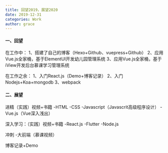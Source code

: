 ```yaml
---
title: 回望2019，展望2020
date: 2019-12-31
categories: Work
author: grace
---
```



#### 一、回望

在工作中：
1、搭建了自己的博客（Hexo+Github、vuepress+Github）
2、应用Vue.js全家桶，基于ElementUI开发幼儿园管理系统
3、应用Vue.js全家桶，基于iView开发后台慕课学习管理系统


在工作之余：
1、入门React.js（Demo+博客记录）
2、入门Nodejs+Koa+mongodb
3、webpack



#### 二、展望
进精（实践）视频+书籍
 -HTML
 -CSS
 -Javascript（Javascrit高级程序设计）
 -Vue.js（Vue深入浅出）

深入学习：（实践）视频+书籍
 -React.js
 -Flutter
 -Node.js

  
冲刺
 -大前端（慕课视频）

 
 博客记录+Demo
